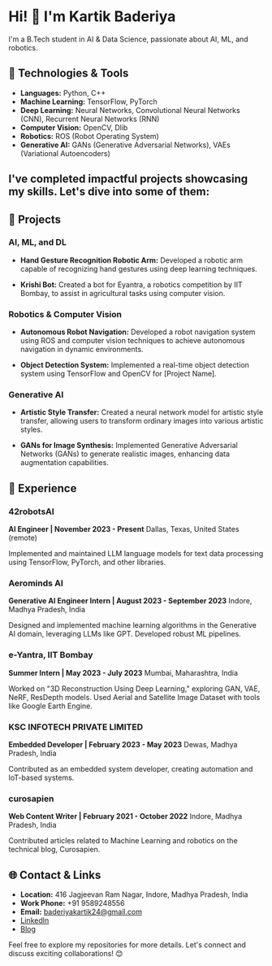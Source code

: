 # Hi! 👋 I'm Kartik Baderiya

I'm a B.Tech student in AI & Data Science, passionate about AI, ML, and robotics. 

## 🔧 Technologies & Tools
- **Languages:** Python, C++
- **Machine Learning:** TensorFlow, PyTorch
- **Deep Learning:** Neural Networks, Convolutional Neural Networks (CNN), Recurrent Neural Networks (RNN)
- **Computer Vision:** OpenCV, Dlib
- **Robotics:** ROS (Robot Operating System)
- **Generative AI:** GANs (Generative Adversarial Networks), VAEs (Variational Autoencoders)

## I've completed impactful projects showcasing my skills. Let's dive into some of them:

## 🚀 Projects

### AI, ML, and DL
- **Hand Gesture Recognition Robotic Arm:** Developed a robotic arm capable of recognizing hand gestures using deep learning techniques.

- **Krishi Bot:** Created a bot for Eyantra, a robotics competition by IIT Bombay, to assist in agricultural tasks using computer vision.

### Robotics & Computer Vision
- **Autonomous Robot Navigation:** Developed a robot navigation system using ROS and computer vision techniques to achieve autonomous navigation in dynamic environments.

- **Object Detection System:** Implemented a real-time object detection system using TensorFlow and OpenCV for [Project Name].

### Generative AI
- **Artistic Style Transfer:** Created a neural network model for artistic style transfer, allowing users to transform ordinary images into various artistic styles.

- **GANs for Image Synthesis:** Implemented Generative Adversarial Networks (GANs) to generate realistic images, enhancing data augmentation capabilities.

## 💼 Experience

### 42robotsAI
**AI Engineer | November 2023 - Present**
Dallas, Texas, United States (remote)

Implemented and maintained LLM language models for text data processing using TensorFlow, PyTorch, and other libraries.

### Aerominds AI
**Generative AI Engineer Intern | August 2023 - September 2023**
Indore, Madhya Pradesh, India

Designed and implemented machine learning algorithms in the Generative AI domain, leveraging LLMs like GPT. Developed robust ML pipelines.

### e-Yantra, IIT Bombay
**Summer Intern | May 2023 - July 2023**
Mumbai, Maharashtra, India

Worked on "3D Reconstruction Using Deep Learning," exploring GAN, VAE, NeRF, ResDepth models. Used Aerial and Satellite Image Dataset with tools like Google Earth Engine.

### KSC INFOTECH PRIVATE LIMITED
**Embedded Developer | February 2023 - May 2023**
Dewas, Madhya Pradesh, India

Contributed as an embedded system developer, creating automation and IoT-based systems.

### curosapien
**Web Content Writer | February 2021 - October 2022**
Indore, Madhya Pradesh, India

Contributed articles related to Machine Learning and robotics on the technical blog, Curosapien.

## 🌐 Contact & Links
- **Location:** 416 Jagjeevan Ram Nagar, Indore, Madhya Pradesh, India
- **Work Phone:** +91 9589248556
- **Email:** baderiyakartik24@gmail.com
- [LinkedIn](https://www.linkedin.com/in/kartikbaderiya)
- [Blog](https://curosapien.blogspot.com/)

Feel free to explore my repositories for more details. Let's connect and discuss exciting collaborations! 😊
